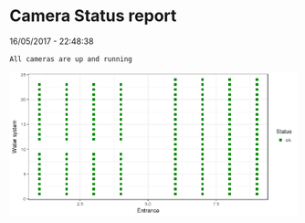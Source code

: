 Camera Status report
================
16/05/2017 - 22:48:38

    All cameras are up and running

![](camreport_files/figure-markdown_github/unnamed-chunk-2-1.png)
